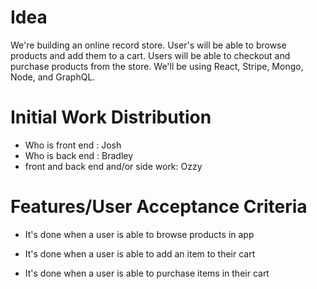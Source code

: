 # Idea
We're building an online record store. User's will be able to browse products and add them to a cart. Users will be able to checkout and purchase products from the store. We'll be using React, Stripe, Mongo, Node, and GraphQL. 

# Initial Work Distribution
- Who is front end : Josh 
- Who is back end : Bradley
- front and back end and/or side work: Ozzy

# Features/User Acceptance Criteria
* It's done when a user is able to browse products in app

* It's done when a user is able to add an item to their cart

* It's done when a user is able to purchase items in their cart 



